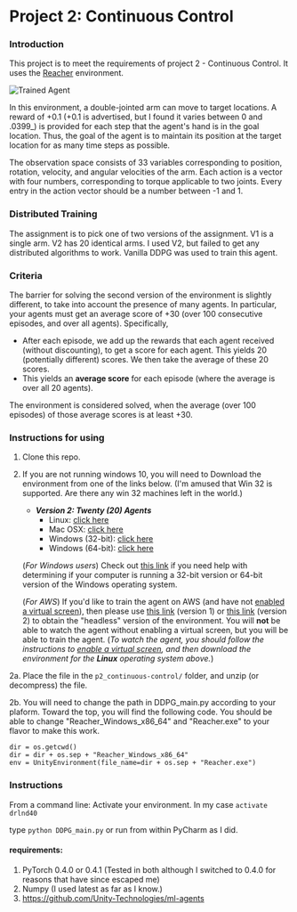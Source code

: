 [//]: # (Image References)

[image1]: https://user-images.githubusercontent.com/10624937/43851024-320ba930-9aff-11e8-8493-ee547c6af349.gif "Trained Agent"
[image2]: https://user-images.githubusercontent.com/10624937/43851646-d899bf20-9b00-11e8-858c-29b5c2c94ccc.png "Crawler"


# Project 2: Continuous Control

### Introduction

This project is to meet the requirements of project 2 - Continuous Control.  It uses the [Reacher](https://github.com/Unity-Technologies/ml-agents/blob/master/docs/Learning-Environment-Examples.md#reacher) environment.

![Trained Agent][image1]

In this environment, a double-jointed arm can move to target locations. A reward of +0.1 (+0.1 is advertised, but I found it varies between 0 and .0399_) is provided for each step that the agent's hand is in the goal location. Thus, the goal of the agent is to maintain its position at the target location for as many time steps as possible.

The observation space consists of 33 variables corresponding to position, rotation, velocity, and angular velocities of the arm. Each action is a vector with four numbers, corresponding to torque applicable to two joints. Every entry in the action vector should be a number between -1 and 1.

### Distributed Training

The assignment is to pick one of two versions of the assignment.  V1 is a single arm.  V2 has 20 identical arms.  I used V2, but failed to get any distributed algorithms to work.  Vanilla DDPG was used to train this agent.

### Criteria

The barrier for solving the second version of the environment is slightly different, to take into account the presence of many agents.  In particular, your agents must get an average score of +30 (over 100 consecutive episodes, and over all agents).  Specifically,
- After each episode, we add up the rewards that each agent received (without discounting), to get a score for each agent.  This yields 20 (potentially different) scores.  We then take the average of these 20 scores. 
- This yields an **average score** for each episode (where the average is over all 20 agents).

The environment is considered solved, when the average (over 100 episodes) of those average scores is at least +30. 

### Instructions for using
1. Clone this repo.

2. If you are not running windows 10, you will need to Download the environment from one of the links below. (I'm amused that Win 32 is supported. Are there any win 32 machines left in the world.)  

    - **_Version 2: Twenty (20) Agents_**
        - Linux: [click here](https://s3-us-west-1.amazonaws.com/udacity-drlnd/P2/Reacher/Reacher_Linux.zip)
        - Mac OSX: [click here](https://s3-us-west-1.amazonaws.com/udacity-drlnd/P2/Reacher/Reacher.app.zip)
        - Windows (32-bit): [click here](https://s3-us-west-1.amazonaws.com/udacity-drlnd/P2/Reacher/Reacher_Windows_x86.zip)
        - Windows (64-bit): [click here](https://s3-us-west-1.amazonaws.com/udacity-drlnd/P2/Reacher/Reacher_Windows_x86_64.zip)
    
    (_For Windows users_) Check out [this link](https://support.microsoft.com/en-us/help/827218/how-to-determine-whether-a-computer-is-running-a-32-bit-version-or-64) if you need help with determining if your computer is running a 32-bit version or 64-bit version of the Windows operating system.

    (_For AWS_) If you'd like to train the agent on AWS (and have not [enabled a virtual screen](https://github.com/Unity-Technologies/ml-agents/blob/master/docs/Training-on-Amazon-Web-Service.md)), then please use [this link](https://s3-us-west-1.amazonaws.com/udacity-drlnd/P2/Reacher/one_agent/Reacher_Linux_NoVis.zip) (version 1) or [this link](https://s3-us-west-1.amazonaws.com/udacity-drlnd/P2/Reacher/Reacher_Linux_NoVis.zip) (version 2) to obtain the "headless" version of the environment.  You will **not** be able to watch the agent without enabling a virtual screen, but you will be able to train the agent.  (_To watch the agent, you should follow the instructions to [enable a virtual screen](https://github.com/Unity-Technologies/ml-agents/blob/master/docs/Training-on-Amazon-Web-Service.md), and then download the environment for the **Linux** operating system above._)

2a. Place the file in the `p2_continuous-control/` folder, and unzip (or decompress) the file. 

2b. You will need to change the path in DDPG_main.py according to your plaform.  Toward the top, you will find the following code.  You should be able to change "Reacher_Windows_x86_64" and "Reacher.exe" to your flavor to make this work.

```
dir = os.getcwd()
dir = dir + os.sep + "Reacher_Windows_x86_64"
env = UnityEnvironment(file_name=dir + os.sep + "Reacher.exe")
```

### Instructions

From a command line:
Activate your environment.  In my case `activate drlnd40`

type `python DDPG_main.py` or run from within PyCharm as I did.

#### requirements:
1. PyTorch 0.4.0 or 0.4.1 (Tested in both although I switched to 0.4.0 for reasons that have since escaped me)
2. Numpy (I used latest as far as I know.)
3. https://github.com/Unity-Technologies/ml-agents


